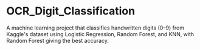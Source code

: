 # OCR_Digit_Classification
A machine learning project that classifies handwritten digits (0–9) from Kaggle's dataset using Logistic Regression, Random Forest, and KNN, with Random Forest giving the best accuracy.
